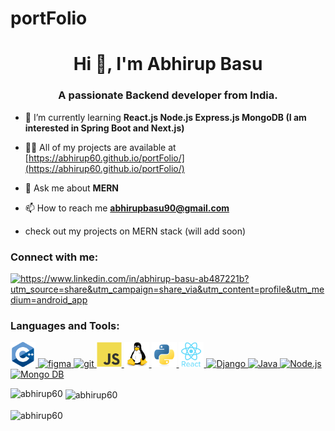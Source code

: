 # portFolio
<h1 align="center">Hi 👋, I'm Abhirup Basu</h1>
<h3 align="center">A passionate Backend developer from India.</h3>

- 🌱 I’m currently learning **React.js Node.js Express.js MongoDB (I am interested in Spring Boot and Next.js)**

- 👨‍💻 All of my projects are available at [https://abhirup60.github.io/portFolio/](https://abhirup60.github.io/portFolio/)

- 💬 Ask me about **MERN**

- 📫 How to reach me **abhirupbasu90@gmail.com**

- check out my projects on MERN stack (will add soon)

<h3 align="left">Connect with me:</h3>
<p align="left">
<a href="https://linkedin.com/in/https://www.linkedin.com/in/abhirup-basu-ab487221b?utm_source=share&utm_campaign=share_via&utm_content=profile&utm_medium=android_app" target="blank"><img align="center" src="https://raw.githubusercontent.com/rahuldkjain/github-profile-readme-generator/master/src/images/icons/Social/linked-in-alt.svg" alt="https://www.linkedin.com/in/abhirup-basu-ab487221b?utm_source=share&utm_campaign=share_via&utm_content=profile&utm_medium=android_app" height="30" width="40" /></a>
</p>

<h3 align="left">Languages and Tools:</h3>
<p align="left"> <a href="https://getbootstrap.com" target="_blank" rel="noreferrer"> </a> <a href="https://www.cprogramming.com/" target="_blank" rel="noreferrer"> </a> <a href="https://www.w3schools.com/cpp/" target="_blank" rel="noreferrer"> <img src="https://raw.githubusercontent.com/devicons/devicon/master/icons/cplusplus/cplusplus-original.svg" alt="cplusplus" width="40" height="40"/> </a> <a href="https://www.w3schools.com/css/" target="_blank" rel="noreferrer">  </a> <a href="https://www.figma.com/" target="_blank" rel="noreferrer"> <img src="https://www.vectorlogo.zone/logos/figma/figma-icon.svg" alt="figma" width="40" height="40"/> </a> <a href="https://git-scm.com/" target="_blank" rel="noreferrer"> <img src="https://www.vectorlogo.zone/logos/git-scm/git-scm-icon.svg" alt="git" width="40" height="40"/> </a> <a href="https://www.w3.org/html/" target="_blank" rel="noreferrer">  </a> <a href="https://developer.mozilla.org/en-US/docs/Web/JavaScript" target="_blank" rel="noreferrer"> <img src="https://raw.githubusercontent.com/devicons/devicon/master/icons/javascript/javascript-original.svg" alt="javascript" width="40" height="40"/> </a> <a href="https://www.linux.org/" target="_blank" rel="noreferrer"> <img src="https://raw.githubusercontent.com/devicons/devicon/master/icons/linux/linux-original.svg" alt="linux" width="40" height="40"/> </a> <a href="https://www.python.org" target="_blank" rel="noreferrer"> <img src="https://raw.githubusercontent.com/devicons/devicon/master/icons/python/python-original.svg" alt="python" width="40" height="40"/> </a> <a href="https://reactjs.org/" target="_blank" rel="noreferrer"> <img src="https://raw.githubusercontent.com/devicons/devicon/master/icons/react/react-original-wordmark.svg" alt="react" width="40" height="40"/> <img src="https://www.svgrepo.com/show/353657/django-icon.svg" alt="Django" width="40" height="40"/> <img src="https://i.pinimg.com/736x/e9/94/61/e99461fdd5b3db8bdb3081d8acf5e524.jpg" alt="Java" width="40" height="40"/> <img src="https://static-00.iconduck.com/assets.00/node-js-icon-454x512-nztofx17.png" alt="Node.js" width="40" height="40"/> <img src="https://cdn.worldvectorlogo.com/logos/mongodb-icon-1.svg" alt="Mongo DB" width="40" height="40"/> 
</a>
</p>

<p><img align="left" src="https://github-readme-stats.vercel.app/api/top-langs?username=abhirup60&show_icons=true&locale=en&layout=compact" alt="abhirup60" /></p>

<p>&nbsp;<img align="center" src="https://github-readme-stats.vercel.app/api?username=abhirup60&show_icons=true&locale=en" alt="abhirup60" /></p>

<p><img align="center" src="https://github-readme-streak-stats.herokuapp.com/?user=abhirup60&" alt="abhirup60" /></p>
